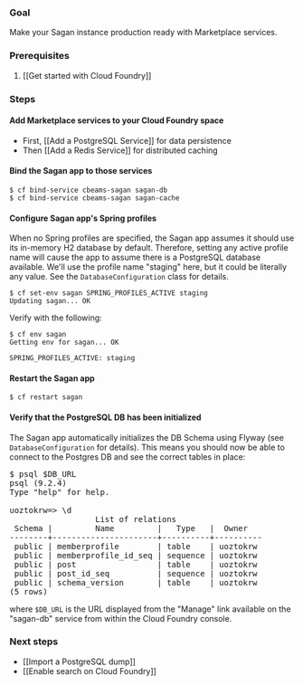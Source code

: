 ### Goal

Make your Sagan instance production ready with Marketplace services.

### Prerequisites

1. [[Get started with Cloud Foundry]]

### Steps

#### Add Marketplace services to your Cloud Foundry space

- First, [[Add a PostgreSQL Service]] for data persistence
- Then [[Add a Redis Service]] for distributed caching

#### Bind the Sagan app to those services

    $ cf bind-service cbeams-sagan sagan-db
    $ cf bind-service cbeams-sagan sagan-cache

#### Configure Sagan app's Spring profiles

When no Spring profiles are specified, the Sagan app assumes it should use its in-memory H2 database by default. Therefore, setting any active profile name will cause the app to assume there is a PostgreSQL database available. We'll use the profile name "staging" here, but it could be literally any value. See the `DatabaseConfiguration` class for details.

    $ cf set-env sagan SPRING_PROFILES_ACTIVE staging
    Updating sagan... OK

Verify with the following:

    $ cf env sagan
    Getting env for sagan... OK

    SPRING_PROFILES_ACTIVE: staging

#### Restart the Sagan app

    $ cf restart sagan

#### Verify that the PostgreSQL DB has been initialized

The Sagan app automatically initializes the DB Schema using Flyway (see `DatabaseConfiguration` for details). This means you should now be able to connect to the Postgres DB and see the correct tables in place:

<pre>
$ psql $DB_URL
psql (9.2.4)
Type "help" for help.

uoztokrw=> \d
                  List of relations
 Schema |         Name         |   Type   |  Owner
--------+----------------------+----------+----------
 public | memberprofile        | table    | uoztokrw
 public | memberprofile_id_seq | sequence | uoztokrw
 public | post                 | table    | uoztokrw
 public | post_id_seq          | sequence | uoztokrw
 public | schema_version       | table    | uoztokrw
(5 rows)
</pre>

where `$DB_URL` is the URL displayed from the "Manage" link available on the "sagan-db" service from within the Cloud Foundry console.


### Next steps

 - [[Import a PostgreSQL dump]]
 - [[Enable search on Cloud Foundry]]